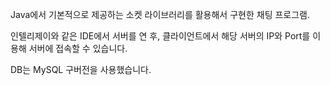 Java에서 기본적으로 제공하는 소켓 라이브러리를 활용해서 구현한 채팅 프로그램.

인텔리제이와 같은 IDE에서 서버를 연 후,
클라이언트에서 해당 서버의 IP와 Port를 이용해 서버에 접속할 수 있습니다.

DB는 MySQL 구버전을 사용했습니다.

